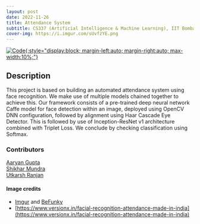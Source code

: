```yaml
---
layout: post
date: 2022-11-26
title: Attendance System
subtitle: CS337 (Artificial Intelligence & Machine Learning), IIT Bombay
cover-img: https://i.imgur.com/sUvfzYE.png
---
```


[![Code](https://i.imgur.com/AtIPmkl.png){:style="display:block; margin-left:auto; margin-right:auto; max-width:10%;"}](https://github.com/sarthakmittal92/attendance-system)

## Description
This project is based on building an automated attendance system using face recognition. We make use of multiple models chained together to achieve this. Our framework consists of a pre-trained deep neural network Caffe model for face detection within an image, deployed using OpenCV DNN configuration, followed by alignment using Haar Cascade Eye Detector. This is followed by use of Inception-ResNet v1 architecture combined with Triplet Loss. We conclude by checking classification using Softmax.

### Contributors
[Aaryan Gupta](https://github.com/aaryankgupta)  
[Shikhar Mundra](https://github.com/Shikhariitb)  
[Utkarsh Ranjan](https://github.com/UtkarshRjn)

#### Image credits
- [Imgur](https://imgur.com/) and [BeFunky](https://www.befunky.com/dashboard/)
- [https://www.versionx.in/facial-recognition-attendance-made-in-india](https://www.versionx.in/facial-recognition-attendance-made-in-india)
